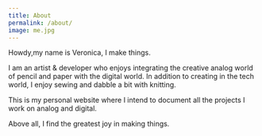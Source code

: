 ```yaml
---
title: About
permalink: /about/
image: me.jpg
---
```


Howdy,my name is Veronica, I make things.

I am an artist & developer who enjoys integrating the creative analog world of pencil and paper with the digital world. In addition to creating in the tech world, I enjoy sewing and dabble a bit with knitting.

This is my personal website where I intend to document all the projects I work on analog and digital.

Above all, I find the greatest joy in making things.
